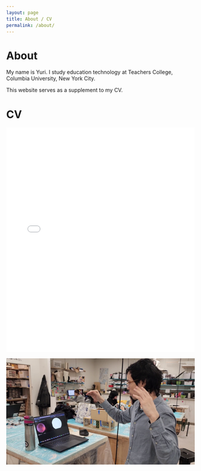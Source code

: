 ```yaml
---
layout: page
title: About / CV
permalink: /about/
---
```


# About

My name is Yuri. I study education technology at Teachers College, Columbia University, New York City.

This website serves as a supplement to my CV.

# CV

<iframe src="/media/gushiken-cv-draft.pdf" width="100%" height="600px" frameborder="0" scrolling="no"></iframe>

![Self Image](/media/self01.png)

<!-- # YouTube Liked videos (live update) -->

<!-- <script src="https://static.elfsight.com/platform/platform.js" data-use-service-core defer></script>
<div class="elfsight-app-7a81e420-1b37-41c0-bb81-6f1da0b945a4" data-elfsight-app-lazy></div> -->

